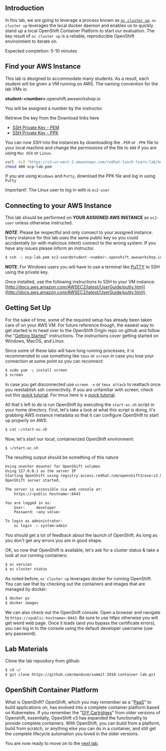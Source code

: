 ## Introduction

In this lab, we are going to leverage a process known as [`oc cluster up`](https://github.com/openshift/origin/blob/master/docs/cluster_up_down.md). `oc cluster up` leverages the local docker daemon and enables us to quickly stand up a local OpenShift Container Platform to start our evaluation. The key result of `oc cluster up` is a reliable, reproducible OpenShift environment to iterate on.

Expected completion: 5-10 minutes

## Find your AWS Instance
This lab is designed to accommodate many students. As a result, each student will be given a VM running on AWS. The naming convention for the lab VMs is:

**student-\<number\>**.openshift.awsworkshop.io

You will be assigned a number by the instructor.

Retrieve the key from the Download links here
- [SSH Private Key - PEM ](https://s3-us-west-2.amazonaws.com/redhat-lunch-learn-lab/keys/ocp-lab.pem)
- [SSH Private Key - PPK ](https://s3-us-west-2.amazonaws.com/redhat-lunch-learn-lab/keys/ocp-lab.ppk)

You can now _SSH_ into the instances by downloading the `.PEM` or `.PPK` file to your local machine and change the permissions of the file to `400` if you are using `Mac OSX` or `Linux`.

```bash
curl -kLO "https://s3-us-west-2.amazonaws.com/redhat-lunch-learn-lab/keys/ocp-lab.pem"
chmod 400 ocp-lab.pem
```

If you are using `Windows` and `Putty`, download the PPK file and log in using `Putty`

Important!: The Linux user to log in with is `ec2-user`

## Connecting to your AWS Instance
This lab should be performed on **YOUR ASSIGNED AWS INSTANCE** as `ec2-user` unless otherwise instructed.

**_NOTE_**: Please be respectful and only connect to your assigned instance. Every instance for this lab uses the same public key so you could accidentally (or with malicious intent) connect to the wrong system. If you have any issues please inform an instructor.
```bash
$ ssh -i ocp-lab.pem ec2-user@student-<number>.openshift.awsworkshop.io
```

**NOTE**: For Windows users you will have to use a terminal like [PuTTY](https://www.chiark.greenend.org.uk/~sgtatham/putty/latest.html) to SSH using the private key.

Once installed, use the following instructions to SSH to your VM instance: [http://docs.aws.amazon.com/AWSEC2/latest/UserGuide/putty.html](http://docs.aws.amazon.com/AWSEC2/latest/UserGuide/putty.html).


## Getting Set Up
For the sake of time, some of the required setup has already been taken care of on your AWS VM. For future reference though, the easiest way to get started is to head over to the OpenShift Origin repo on github and follow the "[Getting Started](https://github.com/openshift/origin/blob/master/docs/cluster_up_down.md)" instructions. The instructions cover getting started on Windows, MacOS, and Linux.

Since some of these labs will have long running processes, it is recommended to use something like `tmux` or `screen` in case you lose your connection at some point so you can reconnect:
```bash
$ sudo yum -y install screen
$ screen
```

In case you get disconnected use `screen -x` or `tmux attach` to reattach once you reestablish ssh connectivity. If you are unfamiliar with screen, check out this [quick tutorial](https://www.mattcutts.com/blog/a-quick-tutorial-on-screen/). For tmux here is a [quick tutorial](https://fedoramagazine.org/use-tmux-more-powerful-terminal/).

All that's left to do is run OpenShift by executing the `start-oc.sh` script in your home directory. First, let's take a look at what this script is doing, it's grabbing AWS instance metadata so that it can configure OpenShift to start up properly on AWS:
```bash
$ cat ~/start-oc.sh
```
Now, let's start our local, containerized OpenShift environment:
```bash
$ ~/start-oc.sh
```

The resulting output should be something of this nature
```bash
Using nsenter mounter for OpenShift volumes
Using 127.0.0.1 as the server IP
Starting OpenShift using registry.access.redhat.com/openshift3/ose:v3.9.14 ...
OpenShift server started.

The server is accessible via web console at:
    https://<public hostname>:8443

You are logged in as:
    User:     developer
    Password: <any value>

To login as administrator:
    oc login -u system:admin
```
You should get a lot of feedback about the launch of OpenShift. As long as you don't get any errors you are in good shape.

OK, so now that OpenShift is available, let's ask for a cluster status & take a look at our running containers:
```bash
$ oc version
$ oc cluster status
```

As noted before, `oc cluster up` leverages docker for running
OpenShift. You can see that by checking out the containers and
images that are managed by docker:

```bash
$ docker ps
$ docker images
```
We can also check out the OpenShift console. Open a browser and navigate to `https://<public-hostname>:8443`. Be sure to use http*s* otherwise you will get weird web page. Once it loads (and you bypass the certificate errors), you can log in to the console using the default developer username (use any password).

## Lab Materials

Clone the lab repository from github:

```bash
$ cd ~/
$ git clone https://github.com/mandusm/summit-2018-container-lab.git
```

## OpenShift Container Platform

What is OpenShift? OpenShift, which you may remember as a "[PaaS](https://en.wikipedia.org/wiki/Platform_as_a_service)" to build applications on, has evolved into a complete container platform based on Kubernetes. If you remember the "[DIY Cartridges](https://github.com/openshift/origin-server/blob/master/documentation/oo_cartridge_guide.adoc#diy)" from older versions of Openshift, essentially, OpenShift v3 has expanded the functionality to provide complete containers. With OpenShift, you can build from a platform, build from scratch, or anything else you can do in a container, and still get the complete lifecycle automation you loved in the older versions.

You are now ready to move on to the [next lab](../lab1/chapter1.md).
